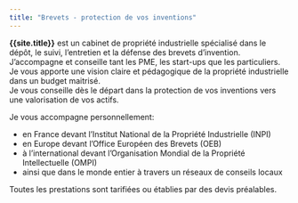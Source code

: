 ```yaml
---
title: "Brevets - protection de vos inventions"
---
```


<b>{{site.title}}</b> est un cabinet de propriété industrielle spécialisé dans le dépôt, le suivi, l’entretien et la défense des brevets d’invention.<br />
J’accompagne et conseille tant les PME, les start-ups que les particuliers.<br />
Je vous apporte une vision claire et pédagogique de la propriété industrielle dans un budget maitrisé.<br />
Je vous conseille dès le départ dans la protection de vos inventions vers une valorisation de vos actifs.<br />

Je vous accompagne personnellement:
<ul>
  <li>en France devant l’Institut National de la Propriété Industrielle (INPI)</li>
  <li>en Europe devant l’Office Européen des Brevets (OEB)</li>
  <li>à l’international devant l’Organisation Mondial de la Propriété Intellectuelle (OMPI)</li>
  <li>ainsi que dans le monde entier à travers un réseaux de conseils locaux</li>
</ul>
Toutes les prestations sont tarifiées ou établies par des devis préalables.
